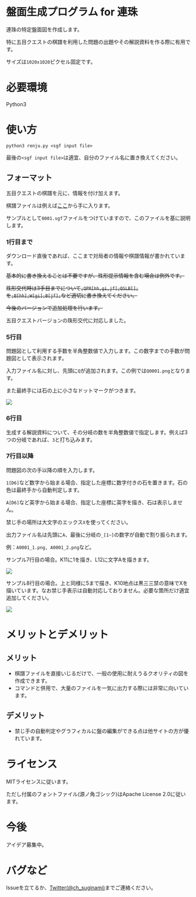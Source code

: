 # 盤面生成プログラム for 連珠
連珠の特定盤面図を作成します。

特に五目クエストの棋譜を利用した問題の出題やその解説資料を作る際に有用です。

サイズは`1020x1020`ピクセル固定です。

# 必要環境
Python3

# 使い方
`python3 renju.py <sgf input file>`

最後の`<sgf input file>`は適宜、自分のファイル名に置き換えてください。

## フォーマット
五目クエストの棋譜を元に、情報を付け加えます。

棋譜ファイルは例えば[ここ](http://c-loft.com/renju/quest/)から手に入ります。

サンプルとして`0001.sgf`ファイルをつけていますので、このファイルを基に説明します。

### 1行目まで
ダウンロード直後であれば、ここまで対局者の情報や棋譜情報が書かれています。

~~基本的に書き換えることは不要ですが、珠形提示情報を含む場合は例外です。~~

~~珠形交代時は3手目までについて`;QPR[hh,gi,jf];QSLB[];`を`;B[hh];W[gi];B[jf];`など適切に書き換えてください。~~

~~今後のバージョンで追加処理を行います。~~

五目クエストバージョンの珠形交代に対応しました。

### 5行目
問題図として利用する手数を半角整数値で入力します。この数字までの手数が問題図として表示されます。

入力ファイル名に対し、先頭に`Q`が追加されます。この例では`Q0001.png`となります。

また最終手には石の上に小さなドットマークがつきます。

![](Q0001.png)

### 6行目
生成する解説資料について、その分岐の数を半角整数値で指定します。例えば3つの分岐であれば、`3`と打ち込みます。

### 7行目以降
問題図の次の手以降の順を入力します。

`1[D6]`など数字から始まる場合、指定した座標に数字付きの石を置きます。石の色は最終手から自動判定します。

`A[D6]`など英字から始まる場合、指定した座標に英字を描き、石は表示しません。

禁じ手の場所は大文字のエックス`X`を使ってください。

出力ファイル名は先頭に`A`、最後に分岐の`_[1~]`の数字が自動で割り振られます。

例：`A0001_1.png, A0001_2.png`など。

サンプル7行目の場合。K11に1を描き、L12に文字Aを描きます。

![](A0001_1.png)

サンプル8行目の場合。上と同様に5まで描き、K10地点は黒三三禁の意味でXを描いています。なお禁じ手表示は自動対応しておりません。必要な箇所だけ適宜追加してください。

![](A0001_2.png)

# メリットとデメリット
## メリット
+ 棋譜ファイルを直接いじるだけで、一般の使用に耐えうるクオリティの図を作成できます。
+ コマンドと併用で、大量のファイルを一気に出力する際には非常に向いています。

## デメリット
+ 禁じ手の自動判定やグラフィカルに盤の編集ができる点は他サイトの方が優れています。

# ライセンス
MITライセンスに従います。

ただし付属のフォントファイル(源ノ角ゴシック)はApache License 2.0に従います。

# 今後
アイデア募集中。

# バグなど
Issueを立てるか、[Twitter(@ch_suginami)](https://twitter.com/ch_suginami)までご連絡ください。
